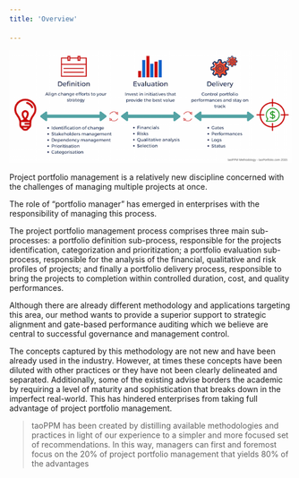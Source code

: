 ```yaml
---
title: 'Overview'

---
```


![alt text](../images/flow_large.png "taoPPM methodology")

Project portfolio management is a relatively new discipline concerned with the challenges of managing multiple projects at once.

The role of “portfolio manager” has emerged in enterprises with the responsibility of managing this process.

The project portfolio management process comprises three main sub-processes: a portfolio definition sub-process,
responsible for the projects identification, categorization and prioritization; a portfolio evaluation sub-process,
responsible for the analysis of the financial, qualitative and risk profiles of projects; and finally
a portfolio delivery process, responsible to bring the projects to completion within controlled duration, cost, and quality performances.

Although there are already different methodology and applications targeting this area, our method wants to provide a
superior support to strategic alignment and gate-based performance auditing which we believe are central to successful
governance and management control.

The concepts captured by this methodology are not new and have been already used in the industry. However, at times
these concepts have been diluted with other practices or they have not been clearly delineated and separated. Additionally,
some of the existing advise borders the academic by requiring a level of maturity and sophistication that breaks down in the imperfect real-world.
This has hindered enterprises from taking full advantage of project portfolio management.

> taoPPM has been created by distilling available methodologies and practices in light of our experience to a simpler and more focused set of recommendations. In this way, managers can first and foremost focus on the 20% of project portfolio management that yields 80% of the advantages
